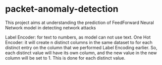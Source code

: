 # packet-anomaly-detection
This project aims at understanding the prediction of FeedForward Neural Network model in detecting network attacks

Label Encoder: for text to numbers, as model can not use text.
One Hot Encoder: it will create n distinct columns in the same dataset to for each distinct entry on the column that we performed Label Encoding earlier. So, each distinct value will have its own column, and the new value in the new column will be set to 1. This is done for each distinct value.
